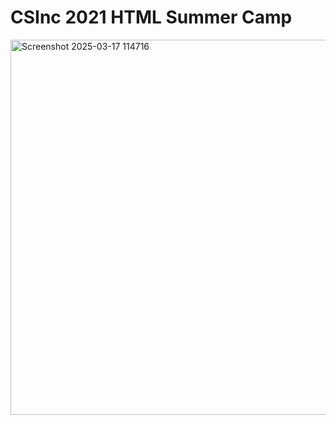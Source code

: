 # CSInc 2021 HTML Summer Camp

<img width="600" alt="Screenshot 2025-03-17 114716" src="https://github.com/user-attachments/assets/2574f2e6-3dca-402b-b2f0-d2f6fd5fce9a" />
